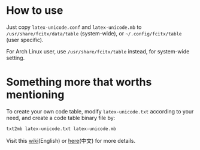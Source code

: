 # How to use
Just copy `latex-unicode.conf` and  `latex-unicode.mb` to `/usr/share/fcitx/data/table` (system-wide), or `~/.config/fcitx/table` (user specific).

For Arch Linux user, use `/usr/share/fcitx/table` instead, for system-wide setting.

# Something more that worths mentioning
To create your own code table, modify `latex-unicode.txt` according to your need, and create a code table binary file by:
```shell
txt2mb latex-unicode.txt latex-unicode.mb
```
Visit this [wiki](https://fcitx-im.org/wiki/How_to_make_your_own_table-based_input_method)(English) or [here](http://fcitx.github.io/handbook/sect1-code-table.html)(中文) for more details.
